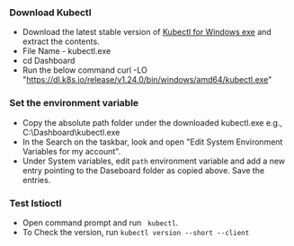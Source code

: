 ### Download Kubectl

- Download the latest stable version of [Kubectl for Windows exe](https://kubernetes.io/docs/tasks/tools/install-kubectl-windows/) and extract the contents.
- File Name - kubectl.exe
- cd Dashboard
- Run the below command
  curl -LO "https://dl.k8s.io/release/v1.24.0/bin/windows/amd64/kubectl.exe"

### Set the environment variable
- Copy the absolute path folder under the downloaded kubectl.exe
  e.g., C:\Dashboard\kubectl.exe
- In the Search on the taskbar, look and open "Edit System Environment Variables for my account".
- Under System variables, edit `path` environment variable and add a new entry pointing to the Daseboard folder as copied above. Save the entries.

### Test Istioctl
- Open command prompt and run ` kubectl`.
- To Check the version, run `kubectl version --short --client`
